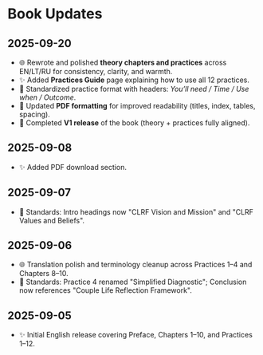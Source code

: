 # Book Updates

## 2025-09-20
- 🌐 Rewrote and polished **theory chapters and practices** across EN/LT/RU for consistency, clarity, and warmth.  
- ✨ Added **Practices Guide** page explaining how to use all 12 practices.  
- 📌 Standardized practice format with headers: *You’ll need / Time / Use when / Outcome*.  
- 📝 Updated **PDF formatting** for improved readability (titles, index, tables, spacing).  
- 📌 Completed **V1 release** of the book (theory + practices fully aligned).

## 2025-09-08
- ✨ Added PDF download section.

## 2025-09-07
- 📌 Standards: Intro headings now "CLRF Vision and Mission" and "CLRF Values and Beliefs".

## 2025-09-06
- 🌐 Translation polish and terminology cleanup across Practices 1–4 and Chapters 8–10.
- 📌 Standards: Practice 4 renamed "Simplified Diagnostic"; Conclusion now references "Couple Life Reflection Framework".

## 2025-09-05
- ✨ Initial English release covering Preface, Chapters 1–10, and Practices 1–12.

